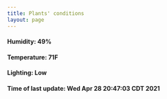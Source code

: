 ```yaml
---
title: Plants' conditions
layout: page
---
```



#### Humidity: 49%
#### Temperature: 71F
#### Lighting: Low
#### Time of last update: Wed Apr 28 20:47:03 CDT 2021
